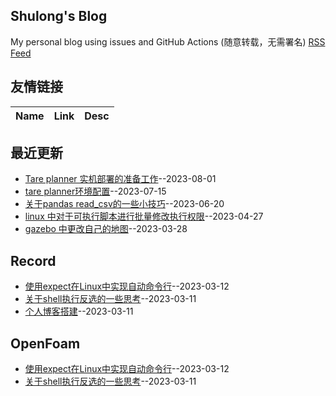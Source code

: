 ## Shulong's Blog
My personal blog using issues and GitHub Actions (随意转载，无需署名)
[RSS Feed](https://raw.githubusercontent.com/shu1ong/gitblog/master/feed.xml)
## 友情链接
| Name | Link | Desc | 
 | ---- | ---- | ---- |
## 最近更新
- [Tare planner 实机部署的准备工作](https://github.com/shu1ong/gitblog/issues/17)--2023-08-01
- [tare planner环境配置](https://github.com/shu1ong/gitblog/issues/16)--2023-07-15
- [关于pandas read_csv的一些小技巧](https://github.com/shu1ong/gitblog/issues/15)--2023-06-20
- [linux 中对于可执行脚本进行批量修改执行权限](https://github.com/shu1ong/gitblog/issues/14)--2023-04-27
- [gazebo 中更改自己的地图](https://github.com/shu1ong/gitblog/issues/13)--2023-03-28
## Record
- [使用expect在Linux中实现自动命令行](https://github.com/shu1ong/gitblog/issues/5)--2023-03-12
- [关于shell执行反选的一些思考](https://github.com/shu1ong/gitblog/issues/4)--2023-03-11
- [个人博客搭建](https://github.com/shu1ong/gitblog/issues/3)--2023-03-11
## OpenFoam
- [使用expect在Linux中实现自动命令行](https://github.com/shu1ong/gitblog/issues/5)--2023-03-12
- [关于shell执行反选的一些思考](https://github.com/shu1ong/gitblog/issues/4)--2023-03-11
